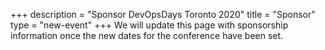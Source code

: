 +++
description = "Sponsor DevOpsDays Toronto 2020"
title = "Sponsor"
type = "new-event"
+++
We will update this page with sponsorship information once the new dates for the conference have been set.